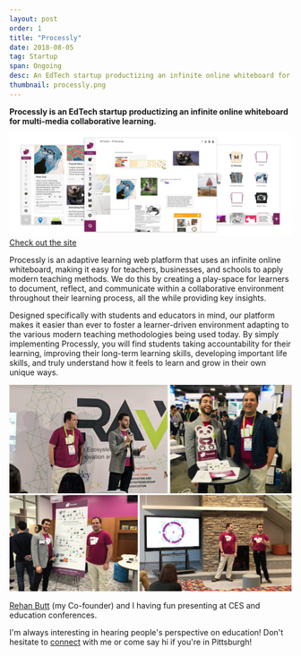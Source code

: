 ```yaml
---
layout: post
order: 1
title: "Processly"
date: 2018-08-05
tag: Startup
span: Ongoing
desc: An EdTech startup productizing an infinite online whiteboard for multi-media collaborative learning
thumbnail: processly.png
---
```

**Processly is an EdTech startup productizing an infinite online whiteboard for multi-media collaborative learning.**

<div>
<img src="../img/processly/processlyhome.png">
</div>

<div>
<a target="_blank" href="https://processly.io/">
    <div class="bab"> Check out the site
    </div>
</a>
</div>


Processly is an adaptive learning web platform that uses an infinite online whiteboard, making it easy for teachers, businesses, and schools to apply modern teaching methods. We do this by creating a play-space for learners to document, reflect, and communicate within a collaborative environment throughout their learning process, all the while providing key insights.

Designed specifically with students and educators in mind, our platform makes it easier than ever to foster a learner-driven environment adapting to the various modern teaching methodologies being used today. By simply implementing Processly, you will find students taking accountability for their learning, improving their long-term learning skills, developing important life skills, and truly understand how it feels to learn and grow in their own unique ways.

<div>
<img src="../img/processly/presentations 2.png">
<img src="../img/processly/presentations.png">
</div>

<a target="_blanl" href="http://rehanbutt.com/">Rehan Butt</a> (my Co-founder) and I having fun presenting at CES and education conferences.

I'm always interesting in hearing people's perspective on education! Don't hesitate to <a target="_blanl" href="https://goo.gl/forms/aFJyCqeoDhrwU0Um2">connect</a> with me or come say hi if you're in Pittsburgh!

